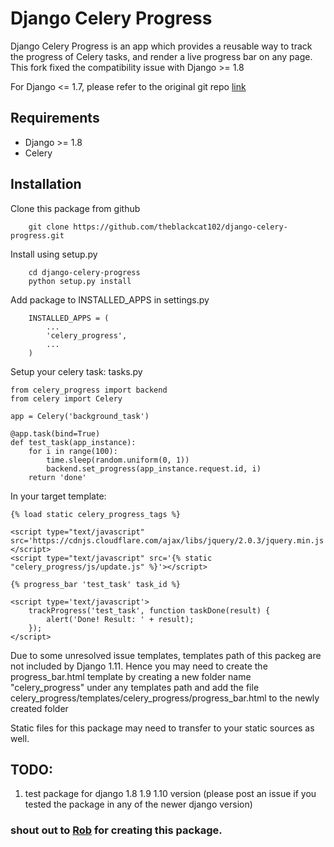 # Django Celery Progress

Django Celery Progress is an app which provides a reusable way to track the progress of Celery tasks, and render a live progress bar on any page. This fork fixed the compatibility issue with Django >= 1.8 

For Django <= 1.7, please refer to the original git repo [link](https://github.com/robgolding/django-celery-progress.git)

## Requirements

* Django >= 1.8
* Celery

## Installation

Clone this package from github
```
    git clone https://github.com/theblackcat102/django-celery-progress.git
```

Install using setup.py
```
    cd django-celery-progress
    python setup.py install
```

Add package to INSTALLED_APPS in settings.py
```
    INSTALLED_APPS = (
        ...
        'celery_progress',
        ...
    )
```

Setup your celery task: tasks.py
```
from celery_progress import backend
from celery import Celery

app = Celery('background_task')

@app.task(bind=True)
def test_task(app_instance):
	for i in range(100):
		time.sleep(random.uniform(0, 1))
		backend.set_progress(app_instance.request.id, i)
	return 'done'

```

In your target template:
```
{% load static celery_progress_tags %}

<script type="text/javascript" src='https://cdnjs.cloudflare.com/ajax/libs/jquery/2.0.3/jquery.min.js'></script>
<script type="text/javascript" src='{% static "celery_progress/js/update.js" %}'></script>

{% progress_bar 'test_task' task_id %}

<script type='text/javascript'>
    trackProgress('test_task', function taskDone(result) {
        alert('Done! Result: ' + result);
    });
</script>
```

Due to some unresolved issue templates, templates path of this packeg are not included by Django 1.11. Hence you may need to create the progress_bar.html template by creating a new folder name "celery_progress" under any templates path and add the file
celery_progress/templates/celery_progress/progress_bar.html to the newly created folder

Static files for this package may need to transfer to your static sources as well.

## TODO:
1. test package for django 1.8 1.9 1.10 version (please post an issue if you tested the package in any of the newer django version)

### shout out to [Rob](https://github.com/robgolding) for creating this package.